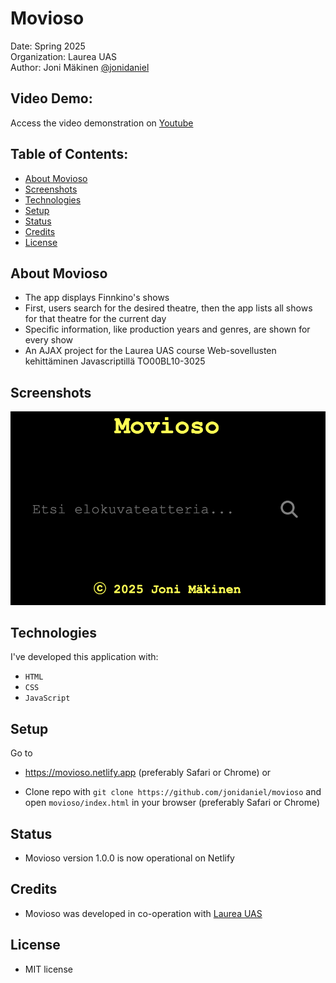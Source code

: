 # Movioso

Date: Spring 2025\
Organization: Laurea UAS\
Author: Joni Mäkinen [@jonidaniel](https://github.com/jonidaniel)

## Video Demo:

Access the video demonstration on [Youtube]()

## Table of Contents:

- [About Movioso](#about-movioso)
- [Screenshots](#screenshots)
- [Technologies](#technologies)
- [Setup](#setup)
- [Status](#status)
- [Credits](#credits)
- [License](#license)

## About Movioso

- The app displays Finnkino's shows
- First, users search for the desired theatre, then the app lists all shows for that theatre for the current day
- Specific information, like production years and genres, are shown for every show
- An AJAX project for the Laurea UAS course Web-sovellusten kehittäminen Javascriptillä TO00BL10-3025

## Screenshots

![](screenshots/ss01.png?raw=true)

## Technologies

I've developed this application with:

- `HTML`
- `CSS`
- `JavaScript`

## Setup

Go to

- https://movioso.netlify.app (preferably Safari or Chrome) or

- Clone repo with `git clone https://github.com/jonidaniel/movioso` and open `movioso/index.html` in your browser (preferably Safari or Chrome)

## Status

- Movioso version 1.0.0 is now operational on Netlify

## Credits

- Movioso was developed in co-operation with [Laurea UAS](https://www.laurea.fi)

## License

- MIT license

